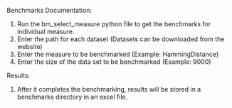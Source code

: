 Benchmarks Documentation:

1. Run the bm_select_measure python file to get the benchmarks for individual measure.
2. Enter the path for each dataset (Datasets can be downloaded from the website)
3. Enter the measure to be benchmarked (Example: HammingDistance)
4. Enter the size of the data set to be benchmarked (Example: 9000)

Results:

1. After it completes the benchmarking, results will be stored in a benchmarks directory
   in an excel file.


